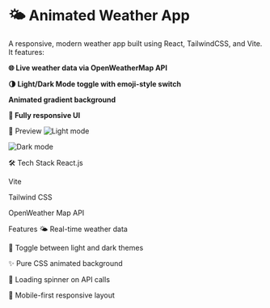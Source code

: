 # 🌤️ Animated Weather App #
A responsive, modern weather app built using React, TailwindCSS, and Vite. It features:

**🌐 Live weather data via OpenWeatherMap API**

**🌗 Light/Dark Mode toggle with emoji-style switch**

**Animated gradient background**

**📱 Fully responsive UI**

📸 Preview
![Light mode](https://github.com/user-attachments/assets/51a956c8-e390-4d19-abf3-3047f61a44c7)

![Dark mode](https://github.com/user-attachments/assets/3a0b7b80-07f3-4fac-8478-92f298aa48f3)

🛠️ Tech Stack
React.js

Vite

Tailwind CSS

OpenWeather Map API

Features
🌤 Real-time weather data

🌙 Toggle between light and dark themes

✨ Pure CSS animated background

🔄 Loading spinner on API calls

📱 Mobile-first responsive layout
